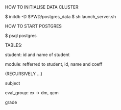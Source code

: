 HOW TO INITIALISE DATA CLUSTER

$ initdb -D $PWD/postgres_data
$ sh launch_server.sh

HOW TO START POSTGRES

$ psql postgres

TABLES:

student: id and name of student

module: refferred to student, id, name and coeff

(RECURSIVELY ...)

subject

eval_group: ex -> dm, qcm

grade
